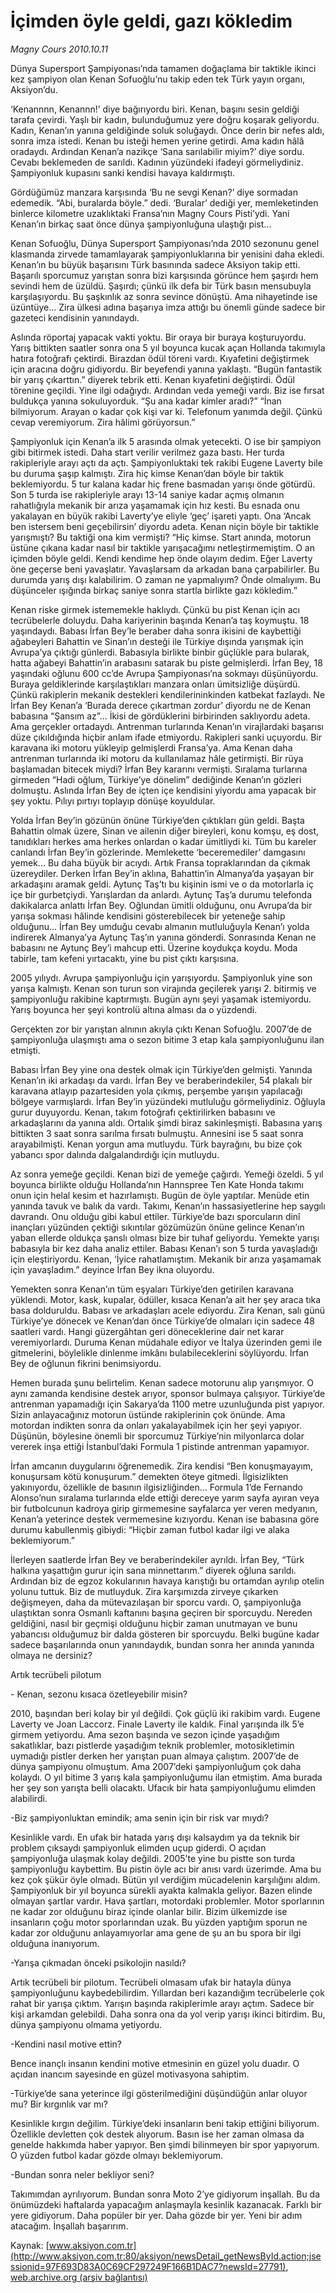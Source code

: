# İçimden öyle geldi, gazı kökledim

*Magny Cours 2010.10.11*

<font class="agenda2NewsSpot">
 Dünya Supersport Şampiyonası’nda tamamen doğaçlama bir taktikle ikinci kez şampiyon olan Kenan Sofuoğlu’nu takip eden tek Türk yayın organı, Aksiyon’du.
</font>
<font class="newsDetail">
 <p>
  <p class="MsoNormal">
   ‘Kenannnn, Kenannn!’ diye bağırıyordu biri. Kenan, başını sesin geldiği tarafa çevirdi. Yaşlı bir kadın, bulunduğumuz yere doğru koşarak geliyordu. Kadın, Kenan’ın yanına geldiğinde soluk soluğaydı. Önce derin bir nefes aldı, sonra imza istedi. Kenan bu isteği hemen yerine getirdi. Ama kadın hâlâ oradaydı. Ardından Kenan’a nazikçe ‘Sana sarılabilir miyim?’ diye sordu. Cevabı beklemeden de sarıldı. Kadının yüzündeki ifadeyi görmeliydiniz. Şampiyonluk kupasını sanki kendisi havaya kaldırmıştı.
  </p>
  <p class="MsoNormal">
   Gördüğümüz manzara karşısında ‘Bu ne sevgi Kenan?’ diye sormadan edemedik. “Abi, buralarda böyle.” dedi. ‘Buralar’ dediği yer, memleketinden binlerce kilometre uzaklıktaki Fransa’nın Magny Cours Pisti’ydi. Yani Kenan’ın birkaç saat önce dünya şampiyonluğuna ulaştığı pist...
  </p>
  <p class="MsoNormal">
   Kenan Sofuoğlu, Dünya Supersport Şampiyonası’nda 2010 sezonunu genel klasmanda zirvede tamamlayarak şampiyonluklarına bir yenisini daha ekledi. Kenan’ın bu büyük başarısını Türk basınında sadece Aksiyon takip etti. Başarılı sporcumuz yarıştan sonra bizi karşısında görünce hem şaşırdı hem sevindi hem de üzüldü. Şaşırdı; çünkü ilk defa bir Türk basın mensubuyla karşılaşıyordu. Bu şaşkınlık az sonra sevince dönüştü. Ama nihayetinde ise üzüntüye... Zira ülkesi adına başarıya imza attığı bu önemli günde sadece bir gazeteci kendisinin yanındaydı.
  </p>
  <p class="MsoNormal">
   Aslında röportaj yapacak vakti yoktu. Bir oraya bir buraya koşturuyordu. Yarış bittikten saatler sonra ona 5 yıl boyunca kucak açan Hollanda takımıyla hatıra fotoğrafı çektirdi. Birazdan ödül töreni vardı. Kıyafetini değiştirmek için aracına doğru gidiyordu. Bir beyefendi yanına yaklaştı. “Bugün fantastik bir yarış çıkarttın.” diyerek tebrik etti. Kenan kıyafetini değiştirdi. Ödül törenine geçildi. Yine ilgi odağıydı. Ardından veda yemeği vardı. Biz ise fırsat buldukça yanına sokuluyorduk. “Şu ana kadar kimler aradı?” “İnan bilmiyorum. Arayan o kadar çok kişi var ki. Telefonum yanımda değil. Çünkü cevap veremiyorum. Zira hâlimi görüyorsun.”
  </p>
  <p class="MsoNormal">
   Şampiyonluk için Kenan’a ilk 5 arasında olmak yetecekti. O ise bir şampiyon gibi bitirmek istedi. Daha start verilir verilmez gaza bastı. Her turda rakipleriyle arayı açtı da açtı. Şampiyonluktaki tek rakibi Eugene Laverty bile bu duruma şaşıp kalmıştı. Zira hiç kimse Kenan’dan böyle bir taktik beklemiyordu. 5 tur kalana kadar hiç frene basmadan yarışı önde götürdü. Son 5 turda ise rakipleriyle arayı 13-14 saniye kadar açmış olmanın rahatlığıyla mekanik bir arıza yaşamamak için hız kesti. Bu esnada onu yakalayan en büyük rakibi Laverty’ye eliyle ‘geç’ işareti yaptı. Ona ‘Ancak ben istersem beni geçebilirsin’ diyordu adeta. Kenan niçin böyle bir taktikle yarışmıştı? Bu taktiği ona kim vermişti? “Hiç kimse. Start anında, motorun üstüne çıkana kadar nasıl bir taktikle yarışacağımı netleştirmemiştim. O an içimden böyle geldi. Kendi kendime hep önde olayım dedim. Eğer Laverty öne geçerse beni yavaşlatır. Yavaşlarsam da arkadan bana çarpabilirler. Bu durumda yarış dışı kalabilirim. O zaman ne yapmalıyım? Önde olmalıyım. Bu düşünceler ışığında birkaç saniye sonra startla birlikte gazı kökledim.”
  </p>
  <p class="MsoNormal">
   Kenan riske girmek istememekle haklıydı. Çünkü bu pist Kenan için acı tecrübelerle doluydu. Daha kariyerinin başında Kenan’a taş koymuştu. 18 yaşındaydı. Babası İrfan Bey’le beraber daha sonra ikisini de kaybettiği ağabeyleri Bahattin ve Sinan’ın desteği ile Türkiye dışında yarışmak için Avrupa’ya çıktığı günlerdi. Babasıyla birlikte binbir güçlükle para bularak, hatta ağabeyi Bahattin’in arabasını satarak bu piste gelmişlerdi. İrfan Bey, 18 yaşındaki oğlunu 600 cc’de Avrupa Şampiyonası’na sokmayı düşünüyordu. Buraya geldiklerinde karşılaştıkları manzara onları ümitsizliğe düşürdü. Çünkü rakiplerin mekanik destekleri kendilerininkinden katbekat fazlaydı. Ne İrfan Bey Kenan’a ‘Burada derece çıkartman zordur’ diyordu ne de Kenan babasına “Şansım az”... İkisi de gördüklerini birbirinden saklıyordu adeta. Ama gerçekler ortadaydı. Antrenman turlarında Kenan’ın virajlardaki başarısı düze çıkıldığında hiçbir anlam ifade etmiyordu. Rakipleri sanki uçuyordu. Bir karavana iki motoru yükleyip gelmişlerdi Fransa’ya. Ama Kenan daha antrenman turlarında iki motoru da kullanılamaz hâle getirmişti. Bir rüya başlamadan bitecek miydi? İrfan Bey kararını vermişti. Sıralama turlarına girmeden “Hadi oğlum, Türkiye’ye dönelim” dediğinde Kenan’ın gözleri dolmuştu. Aslında İrfan Bey de içten içe kendisini yiyordu ama yapacak bir şey yoktu. Pılıyı pırtıyı toplayıp dönüşe koyuldular.
  </p>
  <p class="MsoNormal">
   Yolda İrfan Bey’in gözünün önüne Türkiye’den çıktıkları gün geldi. Başta Bahattin olmak üzere, Sinan ve ailenin diğer bireyleri, konu komşu, eş dost, tanıdıkları herkes ama herkes onlardan o kadar ümitliydi ki. Tüm bu kareler canlandı İrfan Bey’in gözlerinde. Memlekette ‘beceremediler’ damgasını yemek... Bu daha büyük bir acıydı. Artık Fransa topraklarından da çıkmak üzereydiler. Derken İrfan Bey’in aklına, Bahattin’in Almanya’da yaşayan bir arkadaşını aramak geldi. Aytunç Taş’tı bu kişinin ismi ve o da motorlarla iç içe bir gurbetçiydi. Yarışlardan da anlardı. Aytunç Taş’a durumu telefonda dakikalarca anlattı İrfan Bey. Oğlundan ümitli olduğunu, onu Avrupa’da bir yarışa sokması hâlinde kendisini gösterebilecek bir yeteneğe sahip olduğunu... İrfan Bey umduğu cevabı almanın mutluluğuyla Kenan’ı yolda indirerek Almanya’ya Aytunç Taş’ın yanına gönderdi. Sonrasında Kenan ne babasını ne Aytunç Bey’i mahcup etti. Üzerine koydukça koydu. Moda tabirle, tam kefeni yırtacaktı, yine bu pist çıktı karşısına.
  </p>
  <p class="MsoNormal">
   2005 yılıydı. Avrupa şampiyonluğu için yarışıyordu. Şampiyonluk yine son yarışa kalmıştı. Kenan son turun son virajında geçilerek yarışı 2. bitirmiş ve şampiyonluğu rakibine kaptırmıştı. Bugün aynı şeyi yaşamak istemiyordu. Yarış boyunca her şeyi kontrolü altına alması da o yüzdendi.
  </p>
  <p class="MsoNormal">
   Gerçekten zor bir yarıştan alnının akıyla çıktı Kenan Sofuoğlu. 2007’de de şampiyonluğa ulaşmıştı ama o sezon bitime 3 etap kala şampiyonluğunu ilan etmişti.
  </p>
  <p class="MsoNormal">
   Babası İrfan Bey yine ona destek olmak için Türkiye’den gelmişti. Yanında Kenan’ın iki arkadaşı da vardı. İrfan Bey ve beraberindekiler, 54 plakalı bir karavana atlayıp pazartesiden yola çıkmış, perşembe yarışın yapılacağı bölgeye varmışlardı. İrfan Bey’in yüzündeki mutluluğu görmeliydiniz. Oğluyla gurur duyuyordu. Kenan, takım fotoğrafı çektirilirken babasını ve arkadaşlarını da yanına aldı. Ortalık şimdi biraz sakinleşmişti. Babasına yarış bittikten 3 saat sonra sarılma fırsatı bulmuştu. Annesini ise 5 saat sonra arayabilmişti. Kenan yorgun ama mutluydu. Türk bayrağını, bu bize çok yabancı spor dalında dalgalandırdığı için mutluydu.
  </p>
  <p class="MsoNormal">
   Az sonra yemeğe geçildi. Kenan bizi de yemeğe çağırdı. Yemeği özeldi. 5 yıl boyunca birlikte olduğu Hollanda’nın Hannspree Ten Kate Honda takımı onun için helal kesim et hazırlamıştı. Bugün de öyle yaptılar. Menüde etin yanında tavuk ve balık da vardı. Takımı, Kenan’ın hassasiyetlerine hep saygılı davrandı. Onu olduğu gibi kabul ettiler. Türkiye’de bazı sporcuların dinî inançları yüzünden çektiği sıkıntılar gözümüzün önüne gelince Kenan’ın yaban ellerde oldukça şanslı olması bize bir tuhaf geliyordu. Yemekte yarışı babasıyla bir kez daha analiz ettiler. Babası Kenan’ı son 5 turda yavaşladığı için eleştiriyordu. Kenan, ‘İyice rahatlamıştım. Mekanik bir arıza yaşamamak için yavaşladım.” deyince İrfan Bey ikna oluyordu.
  </p>
  <p class="MsoNormal">
   Yemekten sonra Kenan’ın tüm eşyaları Türkiye’den getirilen karavana yüklendi. Motor, kask, kupalar, ödüller, kısaca Kenan’a ait her şey araca tıka basa dolduruldu. Babası ve arkadaşları acele ediyordu. Zira Kenan, salı günü Türkiye’ye dönecek ve Kenan’dan önce Türkiye’de olmaları için sadece 48 saatleri vardı. Hangi güzergâhtan geri döneceklerine dair net karar veremiyorlardı. Duruma Kenan müdahale ediyor ve İtalya üzerinden gemi ile gitmelerini, böylelikle dinlenme imkânı bulabileceklerini söylüyordu. İrfan Bey de oğlunun fikrini benimsiyordu.
  </p>
  <p class="MsoNormal">
   Hemen burada şunu belirtelim. Kenan sadece motorunu alıp yarışmıyor. O aynı zamanda kendisine destek arıyor, sponsor bulmaya çalışıyor. Türkiye’de antrenman yapamadığı için Sakarya’da 1100 metre uzunluğunda pist yapıyor. Sizin anlayacağınız motorun üstünde rakiplerinin çok önünde. Ama motordan indikten sonra da onları yakalayabilmek için her şeyi yapıyor. Düşünün, böylesine önemli bir sporcumuz Türkiye’nin milyonlarca dolar vererek inşa ettiği İstanbul’daki Formula 1 pistinde antrenman yapamıyor.
  </p>
  <p class="MsoNormal">
   İrfan amcanın duygularını öğrenemedik. Zira kendisi “Ben konuşmayayım, konuşursam kötü konuşurum.” demekten öteye gitmedi. İlgisizlikten yakınıyordu, özellikle de basının ilgisizliğinden… Formula 1’de Fernando Alonso’nun sıralama turlarında elde ettiği dereceye yarım sayfa ayıran veya bir futbolcunun kadroya girip girmemesine sayfalarca yer veren medyanın, Kenan’a yeterince destek vermemesine kızıyordu. Kenan ise babasına göre durumu kabullenmiş gibiydi: “Hiçbir zaman futbol kadar ilgi ve alaka beklemiyorum.”
  </p>
  <p class="MsoNormal">
   İlerleyen saatlerde İrfan Bey ve beraberindekiler ayrıldı. İrfan Bey, “Türk halkına yaşattığın gurur için sana minnettarım.” diyerek oğluna sarıldı. Ardından biz de egzoz kokularının havaya karıştığı bu ortamdan ayrılıp otelin yolunu tuttuk. Biz de mutluyduk. Zira karşımızda zirveye çıkarken değişmeyen, daha da mütevazılaşan bir sporcu vardı. O, şampiyonluğa ulaştıktan sonra Osmanlı kaftanını başına geçiren bir sporcuydu. Nereden geldiğini, nasıl bir geçmişi olduğunu hiçbir zaman unutmayan ve bunu yabancısı olduğumuz bir dalda gösteren bir sporcuydu. Belki bugüne kadar sadece başarılarında onun yanındaydık, bundan sonra her anında yanında olmaya ne dersiniz?
  </p>
  <p class="MsoNormal">
  </p>
  <p class="MsoNormal">
   Artık tecrübeli pilotum
  </p>
  <p class="MsoNormal">
  </p>
  <p class="MsoNormal">
  </p>
  <p class="MsoNormal">
   - Kenan, sezonu kısaca özetleyebilir misin?
  </p>
  <p class="MsoNormal">
   2010, başından beri kolay bir yıl değildi. Çok güçlü iki rakibim vardı. Eugene Laverty ve Joan Laccorz. Finale Laverty ile kaldık. Final yarışında ilk 5’e girmem yetiyordu. Ama sezon başında ve
   <span>
   </span>
   sezon içinde yaşadığım sakatlıklar, bazı pistlerde yaşadığım teknik problemler, motosikletimin uymadığı pistler derken her yarıştan puan almaya çalıştım. 2007’de de dünya şampiyonu olmuştum. Ama 2007’deki şampiyonluğum çok daha kolaydı. O yıl bitime 3 yarış kala şampiyonluğumu ilan etmiştim. Ama burada her şey son yarışta belli olacaktı. Ufacık bir hata şampiyonluğumu elimden alabilirdi.
  </p>
  <p class="MsoNormal">
   -Biz şampiyonluktan emindik; ama senin için bir risk var mıydı?
  </p>
  <p class="MsoNormal">
   Kesinlikle vardı. En ufak bir hatada yarış dışı kalsaydım ya da teknik bir problem çıksaydı şampiyonluk elimden uçup giderdi. O açıdan şampiyonluğa ulaşmak kolay değildi. 2005’te yine bu pistte son turda şampiyonluğu kaybettim. Bu pistin öyle acı bir anısı vardı üzerimde. Ama bu kez çok şükür öyle olmadı. Bütün yıl verdiğim mücadelenin karşılığını aldım. Şampiyonluk bir yıl boyunca sürekli ayakta kalmakla geliyor. Bazen elinde olmayan şartlar vardır. Hava şartları, motordaki problemler. Motor sporlarının ne kadar zor olduğunu biraz içinde olanlar bilir. Bizim ülkemizde ise insanların çoğu motor sporlarından uzak. Bu yüzden yaptığım sporun ne kadar zor olduğunu anlayamıyorlar ama gene de şu an bu spora bir ilgi olduğuna inanıyorum.
  </p>
  <p class="MsoNormal">
   -Yarışa çıkmadan önceki psikolojin nasıldı?
  </p>
  <p class="MsoNormal">
   Artık tecrübeli bir pilotum. Tecrübeli olmasam ufak bir hatayla dünya şampiyonluğunu kaybedebilirdim. Yıllardan beri kazandığım tecrübelerle çok rahat bir yarışa çıktım. Yarışın başında rakiplerimle arayı açtım. Sadece bir kişi arkamdan gelebildi. Daha sonra ona da yol verip yarışı ikinci bitirdim. Bu, dünya şampiyonu olmama yetiyordu.
  </p>
  <p class="MsoNormal">
   -Kendini nasıl motive ettin?
  </p>
  <p class="MsoNormal">
   Bence inançlı insanın kendini motive etmesinin en güzel yolu duadır. O açıdan inancım sayesinde en güzel motivasyona sahiptim.
  </p>
  <p class="MsoNormal">
   -Türkiye’de sana yeterince ilgi gösterilmediğini düşündüğün anlar oluyor mu? Bir kırgınlık var mı?
  </p>
  <p class="MsoNormal">
   Kesinlikle kırgın değilim. Türkiye’deki insanların beni takip ettiğini biliyorum. Özellikle devletten çok destek alıyorum. Basın ise her zaman olmasa da genelde hakkımda haber yapıyor. Ben şimdi bilinmeyen bir spor yapıyorum. O yüzden futbol kadar gözde olmayı beklemiyorum.
  </p>
  <p class="MsoNormal">
   -Bundan sonra neler bekliyor seni?
  </p>
  <p class="MsoNormal">
   Takımımdan ayrılıyorum. Bundan sonra Moto 2’ye gidiyorum inşallah. Bu da önümüzdeki haftalarda yapacağım anlaşmayla kesinlik kazanacak. Farklı bir yere gidiyorum. Daha popüler bir yer. Daha gözde bir yer. Yeni bir adım atacağım. İnşallah başarırım.
  </p>
 </p>
</font>

Kaynak: [www.aksiyon.com.tr](http://www.aksiyon.com.tr:80/aksiyon/newsDetail_getNewsById.action;jsessionid=97F693D83A0C69CF297249F166B1DAC7?newsId=27791), [web.archive.org (arşiv bağlantısı)](http://web.archive.org/web/20101013233205/http://www.aksiyon.com.tr:80/aksiyon/newsDetail_getNewsById.action;jsessionid=97F693D83A0C69CF297249F166B1DAC7?newsId=27791)
